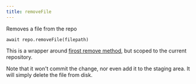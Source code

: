 ```yaml
---
title: removeFile
---
```


<div class="lead">Removes a file from the repo</div>

`await repo.removeFile(filepath)`

This is a wrapper around [firost remove method][1], but scoped to the current
repository.

Note that it won't commit the change, nor even add it to the staging area. It
will simply delete the file from disk.

[1]: https://projects.pixelastic.com/firost/remove/
